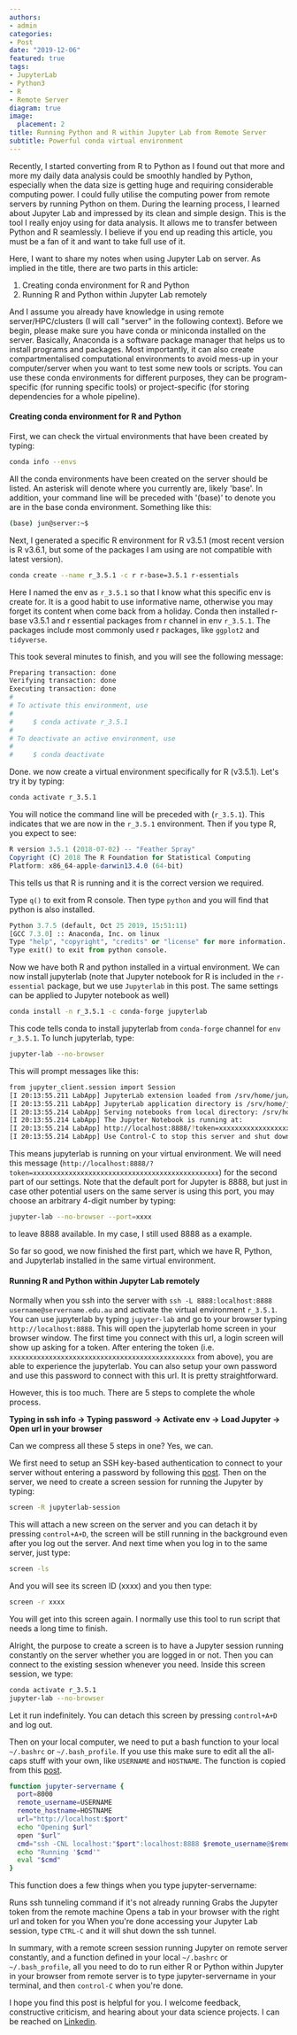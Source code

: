 ```yaml
---
authors:
- admin
categories:
- Post
date: "2019-12-06"
featured: true
tags:
- JupyterLab
- Python3
- R
- Remote Server
diagram: true
image:
  placement: 2
title: Running Python and R within Jupyter Lab from Remote Server
subtitle: Powerful conda virtual environment
---
```


Recently, I started converting from R to Python as I found out that more and more my daily data analysis could be smoothly handled by Python, especially when the data size is getting huge and requiring considerable computing power. I could fully utilise the computing power from remote servers by running Python on them. During the learning process, I learned about Jupyter Lab and impressed by its clean and simple design. This is the tool I really enjoy using for data analysis. It allows me to transfer between Python and R seamlessly. I believe if you end up reading this article, you must be a fan of it and want to take full use of it.

Here, I want to share my notes when using Jupyter Lab on server. As implied in the title, there are two parts in this article:

1) Creating conda environment for R and Python
2) Running R and Python within Jupyter Lab remotely

And I assume you already have knowledge in using remote server/HPC/clusters (I will call "server" in the following context). Before we begin, please make sure you have conda or miniconda installed on the server. Basically, Anaconda is a software package manager that helps us to install programs and packages. Most importantly, it can also create compartmentalised computational environments to avoid mess-up in your computer/server when you want to test some new tools or scripts. You can use these conda environments for different purposes, they can be program-specific (for running specific tools) or project-specific (for storing dependencies for a whole pipeline).
#### Creating conda environment for R and Python

First, we can check the virtual environments that have been created by typing:
```bash
conda info --envs
```

All the conda environments have been created on the server should be listed. An asterisk will denote where you currently are, likely 'base'. In addition, your command line will be preceded with '(base)' to denote you are in the base conda environment. Something like this:
```bash
(base) jun@server:~$
```
Next, I generated a specific R environment for R v3.5.1 (most recent version is R v3.6.1, but some of the packages I am using are not compatible with latest version).
```bash
conda create --name r_3.5.1 -c r r-base=3.5.1 r-essentials
```
Here I named the env as `r_3.5.1` so that I know what this specific env is create for. It is a good habit to use informative name, otherwise you may forget its content when come back from a holiday. Conda then installed r-base v3.5.1 and r essential packages from r channel in env `r_3.5.1`. The packages include most commonly used r packages, like `ggplot2` and `tidyverse`.

This took several minutes to finish, and you will see the following message:

```bash
Preparing transaction: done
Verifying transaction: done
Executing transaction: done
#
# To activate this environment, use
#
#     $ conda activate r_3.5.1
#
# To deactivate an active environment, use
#
#     $ conda deactivate
```

Done. we now create a virtual environment specifically for R (v3.5.1). Let's try it by typing:
```bash
conda activate r_3.5.1
```
You will notice the command line will be preceded with (`r_3.5.1`). This indicates that we are now in the `r_3.5.1` environment. Then if you type R, you expect to see:

```R
R version 3.5.1 (2018-07-02) -- "Feather Spray"
Copyright (C) 2018 The R Foundation for Statistical Computing
Platform: x86_64-apple-darwin13.4.0 (64-bit)
```

This tells us that R is running and it is the correct version we required.

Type `q()` to exit from R console. Then type `python` and you will find that python is also installed.
```python
Python 3.7.5 (default, Oct 25 2019, 15:51:11)
[GCC 7.3.0] :: Anaconda, Inc. on linux
Type "help", "copyright", "credits" or "license" for more information.
Type exit() to exit from python console.
```

Now we have both R and python installed in a virtual environment. We can now install jupyterlab (note that Jupyter notebook for R is included in the `r-essential` package, but we use `Jupyterlab` in this post. The same settings can be applied to Jupyter notebook as well)
```bash
conda install -n r_3.5.1 -c conda-forge jupyterlab
```

This code tells conda to install jupyterlab from `conda-forge` channel for `env r_3.5.1`. To lunch jupyterlab, type:
```bash
jupyter-lab --no-browser
```
This will prompt messages like this:
```bash
from jupyter_client.session import Session
[I 20:13:55.211 LabApp] JupyterLab extension loaded from /srv/home/jun/.conda/envs/r_3.5.1/lib/python3.7/site-packages/jupyterlab
[I 20:13:55.211 LabApp] JupyterLab application directory is /srv/home/jun/.conda/envs/r_3.5.1/share/jupyter/lab
[I 20:13:55.214 LabApp] Serving notebooks from local directory: /srv/home/jun
[I 20:13:55.214 LabApp] The Jupyter Notebook is running at:
[I 20:13:55.214 LabApp] http://localhost:8888/?token=xxxxxxxxxxxxxxxxxxxxxxxxxxxxxxxxxxxxxxxxxxxxxxx
[I 20:13:55.214 LabApp] Use Control-C to stop this server and shut down all kernels (twice to skip confirmation).
```

This means jupyterlab is running on your virtual environment. We will need this message (`http://localhost:8888/?token=xxxxxxxxxxxxxxxxxxxxxxxxxxxxxxxxxxxxxxxxxxxxxxx`) for the second part of our settings. Note that the default port for Jupyter is 8888, but just in case other potential users on the same server is using this port, you may choose an arbitrary 4-digit number by typing:
```bash
jupyter-lab --no-browser --port=xxxx
```
to leave 8888 available. In my case, I still used 8888 as a example.

So far so good, we now finished the first part, which we have R, Python, and Jupyterlab installed in the same virtual environment.

#### Running R and Python within Jupyter Lab remotely

Normally when you ssh into the server with `ssh -L 8888:localhost:8888 username@servername.edu.au` and activate the virtual environment `r_3.5.1`. You can use jupyterlab by typing `jupyter-lab` and go to your browser typing `http://localhost:8888`. This will open the jupyterlab home screen in your browser window. The first time you connect with this url, a login screen will show up asking for a token. After entering the token (i.e. `xxxxxxxxxxxxxxxxxxxxxxxxxxxxxxxxxxxxxxxxxxxxxxx` from above), you are able to experience the jupyterlab. You can also setup your own password and use this password to connect with this url. It is pretty straightforward.

However, this is too much. There are 5 steps to complete the whole process.

**Typing in ssh info → Typing password → Activate env → Load Jupyter → Open url in your browser**

Can we compress all these 5 steps in one? Yes, we can.

We first need to setup an SSH key-based authentication to connect to your server without entering a password by following this [post](https://linuxize.com/post/how-to-setup-passwordless-ssh-login/). Then on the server, we need to create a screen session for running the Jupyter by typing:
```bash
screen -R jupyterlab-session
```
This will attach a new screen on the server and you can detach it by pressing `control+A+D`, the screen will be still running in the background even after you log out the server. And next time when you log in to the same server, just type:
```bash
screen -ls
```
And you will see its screen ID (xxxx) and you then type:
```bash
screen -r xxxx
```
You will get into this screen again. I normally use this tool to run script that needs a long time to finish.

Alright, the purpose to create a screen is to have a Jupyter session running constantly on the server whether you are logged in or not. Then you can connect to the existing session whenever you need. Inside this screen session, we type:
```bash
conda activate r_3.5.1
jupyter-lab --no-browser
```
Let it run indefinitely. You can detach this screen by pressing `control+A+D` and log out.

Then on your local computer, we need to put a bash function to your local `~/.bashrc` or `~/.bash_profile`. If you use this make sure to edit all the all-caps stuff with your own, like `USERNAME` and `HOSTNAME`. The function is copied from this [post](https://benjlindsay.com/posts/running-jupyter-lab-remotely).
```bash
function jupyter-servername {
  port=8000 
  remote_username=USERNAME
  remote_hostname=HOSTNAME
  url="http://localhost:$port" 
  echo "Opening $url"
  open "$url"
  cmd="ssh -CNL localhost:"$port":localhost:8888 $remote_username@$remote_hostname" 
  echo "Running '$cmd'"
  eval "$cmd"
}
```
This function does a few things when you type jupyter-servername:

Runs ssh tunneling command if it's not already running Grabs the Jupyter token from the remote machine Opens a tab in your browser with the right url and token for you When you're done accessing your Jupyter Lab session, type `CTRL-C` and it will shut down the ssh tunnel.

In summary, with a remote screen session running Jupyter on remote server constantly, and a function defined in your local `~/.bashrc` or `~/.bash_profile`, all you need to do to run either R or Python within Jupyter in your browser from remote server is to type jupyter-servername in your terminal, and then `control-C` when you're done.

I hope you find this post is helpful for you. I welcome feedback, constructive criticism, and hearing about your data science projects. I can be reached on [Linkedin](https://www.linkedin.com/in/jun-ye-29aaa769/).
